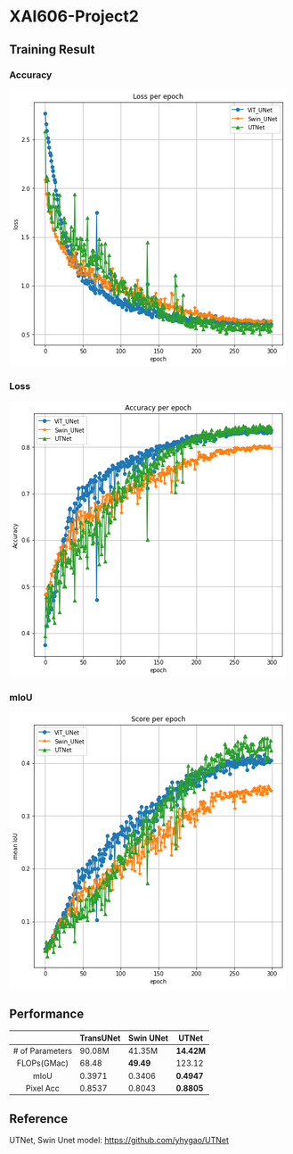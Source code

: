 # XAI606-Project2

## Training Result

### Accuracy
<img class="Acc" src="Result/Loss_total.png">

### Loss
<img class="Acc" src="Result/Acc_total.png">

### mIoU
<img class="Acc" src="Result/mIoU_total.png">

## Performance
||TransUNet|Swin UNet|UTNet|  
|:-----:|----|-------|-------|
|# of Parameters| 90.08M | 41.35M | **14.42M** | 
|FLOPs(GMac)| 68.48 | **49.49** | 123.12 |
|mIoU| 0.3971 | 0.3406 | **0.4947** |
|Pixel Acc| 0.8537 | 0.8043 | **0.8805** |

## Reference
UTNet, Swin Unet model: https://github.com/yhygao/UTNet
